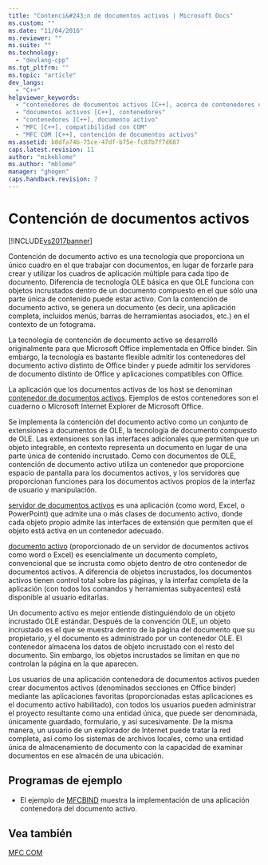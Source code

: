 ```yaml
---
title: "Contenci&#243;n de documentos activos | Microsoft Docs"
ms.custom: ""
ms.date: "11/04/2016"
ms.reviewer: ""
ms.suite: ""
ms.technology: 
  - "devlang-cpp"
ms.tgt_pltfrm: ""
ms.topic: "article"
dev_langs: 
  - "C++"
helpviewer_keywords: 
  - "contenedores de documentos activos [C++], acerca de contenedores de documentos activos"
  - "documentos activos [C++], contenedores"
  - "contenedores [C++], documento activo"
  - "MFC [C++], compatibilidad con COM"
  - "MFC COM [C++], contención de documentos activos"
ms.assetid: b8dfa74b-75ce-47df-b75e-fc87b7f7d687
caps.latest.revision: 11
author: "mikeblome"
ms.author: "mblome"
manager: "ghogen"
caps.handback.revision: 7
---
```

# Contenci&#243;n de documentos activos
[!INCLUDE[vs2017banner](../assembler/inline/includes/vs2017banner.md)]

Contención de documento activo es una tecnología que proporciona un único cuadro en el que trabajar con documentos, en lugar de forzarle para crear y utilizar los cuadros de aplicación múltiple para cada tipo de documento.  Diferencia de tecnología OLE básica en que OLE funciona con objetos incrustados dentro de un documento compuesto en el que sólo una parte única de contenido puede estar activo.  Con la contención de documento activo, se genera un documento \(es decir, una aplicación completa, incluidos menús, barras de herramientas asociados, etc.\) en el contexto de un fotograma.  
  
 La tecnología de contención de documento activo se desarrolló originalmente para que Microsoft Office implementada en Office binder.  Sin embargo, la tecnología es bastante flexible admitir los contenedores del documento activo distinto de Office binder y puede admitir los servidores de documento distinto de Office y aplicaciones compatibles con Office.  
  
 La aplicación que los documentos activos de los host se denominan [contenedor de documentos activos](../mfc/active-document-containers.md).  Ejemplos de estos contenedores son el cuaderno o Microsoft Internet Explorer de Microsoft Office.  
  
 Se implementa la contención del documento activo como un conjunto de extensiones a documentos de OLE, la tecnología de documento compuesto de OLE.  Las extensiones son las interfaces adicionales que permiten que un objeto integrable, en contexto representa un documento en lugar de una parte única de contenido incrustado.  Como con documentos de OLE, contención de documento activo utiliza un contenedor que proporcione espacio de pantalla para los documentos activos, y los servidores que proporcionan funciones para los documentos activos propios de la interfaz de usuario y manipulación.  
  
 [servidor de documentos activos](../mfc/active-document-servers.md) es una aplicación \(como word, Excel, o PowerPoint\) que admite una o más clases de documento activo, donde cada objeto propio admite las interfaces de extensión que permiten que el objeto está activa en un contenedor adecuado.  
  
 [documento activo](../mfc/active-documents.md) \(proporcionado de un servidor de documentos activos como word o Excel\) es esencialmente un documento completo, convencional que se incrusta como objeto dentro de otro contenedor de documentos activos.  A diferencia de objetos incrustados, los documentos activos tienen control total sobre las páginas, y la interfaz completa de la aplicación \(con todos los comandos y herramientas subyacentes\) está disponible al usuario editarlas.  
  
 Un documento activo es mejor entiende distinguiéndolo de un objeto incrustado OLE estándar.  Después de la convención OLE, un objeto incrustado es el que se muestra dentro de la página del documento que su propietario, y el documento es administrado por un contenedor OLE.  El contenedor almacena los datos de objeto incrustado con el resto del documento.  Sin embargo, los objetos incrustados se limitan en que no controlan la página en la que aparecen.  
  
 Los usuarios de una aplicación contenedora de documentos activos pueden crear documentos activos \(denominados secciones en Office binder\) mediante las aplicaciones favoritas \(proporcionadas estas aplicaciones es el documento activo habilitado\), con todos los usuarios pueden administrar el proyecto resultante como una entidad única, que puede ser denominada, únicamente guardado, formulario, y así sucesivamente.  De la misma manera, un usuario de un explorador de Internet puede tratar la red completa, así como los sistemas de archivos locales, como una entidad única de almacenamiento de documento con la capacidad de examinar documentos en ese almacén de una ubicación.  
  
## Programas de ejemplo  
  
-   El ejemplo de [MFCBIND](../top/visual-cpp-samples.md) muestra la implementación de una aplicación contenedora del documento activo.  
  
## Vea también  
 [MFC COM](../mfc/mfc-com.md)